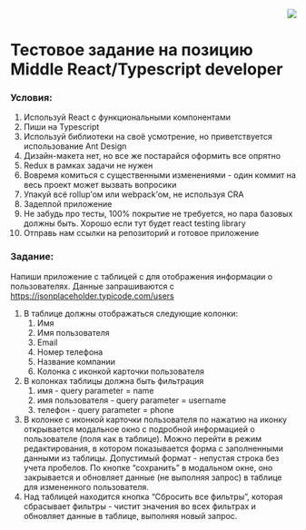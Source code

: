 <p align="right">
<a href="https://visitor-badge-reloaded.herokuapp.com/badge?page_id=frte-nsk.ReactTypescriptTestTask&color=F76C33&style=flat&logo=Github&text=views">
  <img src="https://visitor-badge-reloaded.herokuapp.com/badge?page_id=frte-nsk.ReactTypescriptTestTask&color=F76C33&style=flat&logo=Github&text=views"/>
</a>
</p>

# Тестовое задание на позицию Middle React/Typescript developer

### Условия:
1. Используй React с функциональными компонентами
2. Пиши на Typescript
3. Используй библиотеки на своё усмотрение, но приветствуется использование Ant Design
4. Дизайн-макета нет, но все же постарайся оформить все опрятно
5. Redux в рамках задачи не нужен
6. Вовремя комиться с существенными изменениями - один коммит на весь проект может вызвать вопросики
7. Упакуй всё rollup’ом или webpack’ом, не используя CRA
8. Задеплой приложение
9. Не забудь про тесты, 100% покрытие не требуется, но пара базовых должны быть. Хорошо если тут будет react testing library
10. Отправь нам ссылки на репозиторий и готовое приложение  

### Задание:
Напиши приложение c таблицей с для отображения информации о пользователях. 
Данные запрашиваются с https://jsonplaceholder.typicode.com/users
1. В таблице должны отображаться следующие колонки:
    1. Имя
    2. Имя пользователя
    3. Email
    4. Номер телефона
    5. Название компании
    6.  Колонка с иконкой карточки пользователя
2. В колонках таблицы должна быть фильтрация
    1. имя - query parameter = name
    2. имя пользователя - query parameter = username
    3. телефон - query parameter = phone
3. В колонке с иконкой карточки пользователя по нажатию на иконку открывается модальное окно с подробной информацией о пользователе (поля как в таблице). 
Можно перейти в режим редактирования, в котором показывается форма с заполненными данными  из таблицы. Допустимый формат - непустая строка без учета пробелов. 
По кнопке “сохранить” в модальном окне, оно закрывается и обновляет данные (не выполняя запрос) в таблице для измененного пользователя.
4. Над таблицей находится кнопка “Сбросить все фильтры”, которая сбрасывает фильтры - чистит значения во всех фильтрах и обновляет данные в таблице, выполняя новый запрос.


